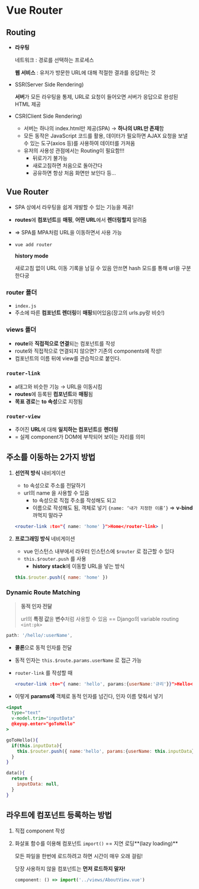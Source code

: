 # Vue Router

## Routing

- **라우팅**
  
  네트워크 : 경로를 선택하는 프로세스
  
  **웹 서비스** : 유저가 방문한 URL에 대해 적절한 결과를 응답하는 것

- SSR(Server Side Rendering)
  
  **서버**가 모든 라우팅을 통제, URL로 요청이 들어오면 서버가 응답으로 완성된 HTML 제공

- CSR(Client Side Rendering)
  
  - 서버는 하나의 index.html만 제공(SPA) → **하나의 URL만 존재**함
  - 모든 동작은 JavaScript 코드를 활용, 데이터가 필요하면 AJAX 요청을 보낼 수 있는 도구(axios 등)를 사용하여 데이터를 가져옴
  - 유저의 사용성 관점에서는 Routing이 필요함!!!
    - 뒤로가기 불가능
    - 새로고침하면 처음으로 돌아간다
    - 공유하면 항상 처음 화면만 보인다 등…

## Vue Router

- SPA 상에서 라우팅을 쉽게 개발할 수 있는 기능을 제공!

- **routes**에 **컴포넌트**를 **매핑**, **어떤 URL**에서 **렌더링할지** 알려줌

- ⇒ SPA를 MPA처럼 URL을 이동하면서 사용 가능

- `vue add router`
  
  **history mode**
  
  새로고침 없이 URL 이동 기록을 남길 수 있음
  안쓰면 hash 모드를 통해 url을 구분한다궁

### router 폴더

- `index.js`
- 주소에 따른 **컴포넌트 렌더링**이 **매핑**되어있음(장고의 urls.py랑 비슷!)

### views 폴더

- **route**와 **직접적으로 연결**되는 컴포넌트를 작성
- route와 직접적으로 연결되지 않으면? 기존의 components에 작성!
- 컴포넌트의 이름 뒤에 view를 관습적으로 붙인다.

### `router-link`

- a태그와 비슷한 기능 → URL을 이동시킴
- **routes**에 등록된 **컴포넌트**와 **매핑**됨
- **목표 경로**는 **to 속성**으로 지정됨

### `router-view`

- 주어진 **URL**에 대해 **일치하는 컴포넌트**를 **렌더링**
- = 실제 component가 DOM에 부착되어 보이는 자리를 의미

## 주소를 이동하는 2가지 방법

1. **선언적 방식** 내비게이션
   
   - to 속성으로 주소를 전달하기
   - url의 name 을 사용할 수 있음
     - to 속성으로 직접 주소를 작성해도 되고
     - 이름으로 작성해도 됨, 객체로 넣기 `{name: ‘내가 지정한 이름’}` ⇒ **v-bind** 까먹지 말라구
   
   ```jsx
   <router-link :to="{ name: 'home' }">Home</router-link> |
   ```

2. **프로그래밍 방식** 네비게이션
   
   - vue 인스턴스 내부에서 라우터 인스턴스에 `$router` 로 접근할 수 있다
   - `this.$router.push` 를 사용
     - **history stack**에 이동할 URL을 넣는 방식
   
   ```jsx
   this.$router.push({ name: 'home' })
   ```

### Dynamic Route Matching

> **동적 인자 전달**
> 
> url의 **특정 값**을 **변수**처럼 사용할 수 있음 == Django의 variable routing `<int:pk>`

```jsx
path: '/hello/:userName',
```

- **콜론**으로 동적 인자를 전달

- 동적 인자는 `this.$route.params.userName` 로 접근 가능

- `router-link` 를 작성할 때
  
  ```jsx
  <router-link :to="{ name: 'hello', params:{userName:'규리'}}">Hello</router-link>
  ```

- 이렇게 **params에** 객체로 동적 인자를 넘긴다, 인자 이름 맞춰서 넣기

```jsx
<input 
  type="text"
  v-model.trim="inputData"
  @keyup.enter="goToHello"
>

goToHello(){
  if(this.inputData){
    this.$router.push({ name:'hello', params:{userName: this.inputData} })
  }
}

data(){
  return {
    inputData: null,
  }
}
```

## 라우트에 컴포넌트 등록하는 방법

1. 직접 component 작성

2. 화살표 함수를 이용해 컴포넌트 `import()` == 지연 로딩**(lazy loading)**
   
   모든 파일을 한번에 로드하려고 하면 시간이 매우 오래 걸림!
   
   당장 사용하지 않을 컴포넌트는 **먼저 로드하지 말자!**
   
   ```jsx
   component: () => import('../views/AboutView.vue')
   ```
